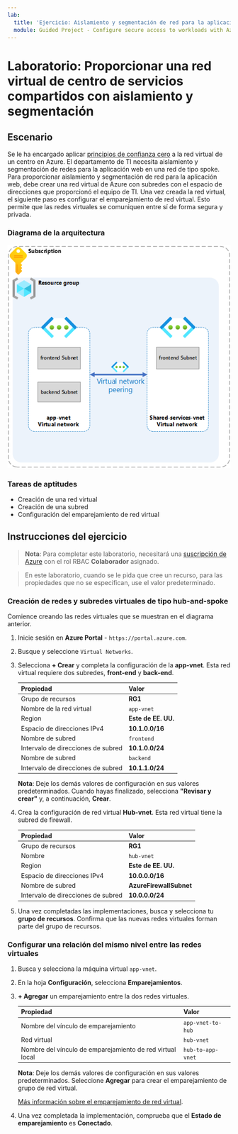 ```yaml
---
lab:
  title: 'Ejercicio: Aislamiento y segmentación de red para la aplicación web'
  module: Guided Project - Configure secure access to workloads with Azure virtual networking services
---
```


# Laboratorio: Proporcionar una red virtual de centro de servicios compartidos con aislamiento y segmentación

## Escenario

Se le ha encargado aplicar [principios de confianza cero](https://learn.microsoft.com/security/zero-trust/azure-infrastructure-networking) a la red virtual de un centro en Azure. El departamento de TI necesita aislamiento y segmentación de redes para la aplicación web en una red de tipo spoke. Para proporcionar aislamiento y segmentación de red para la aplicación web, debe crear una red virtual de Azure con subredes con el espacio de direcciones que proporcionó el equipo de TI. Una vez creada la red virtual, el siguiente paso es configurar el emparejamiento de red virtual. Esto permite que las redes virtuales se comuniquen entre sí de forma segura y privada.

### Diagrama de la arquitectura

![Diagrama que muestra dos redres virtuales que están emparejadas.](../Media/task-1.png)

### Tareas de aptitudes

- Creación de una red virtual
- Creación de una subred
- Configuración del emparejamiento de red virtual

## Instrucciones del ejercicio

>**Nota**: Para completar este laboratorio, necesitará una [suscripción de Azure](https://azure.microsoft.com/free/) con el rol RBAC **Colaborador** asignado.

> En este laboratorio, cuando se le pida que cree un recurso, para las propiedades que no se especifican, use el valor predeterminado.

### Creación de redes y subredes virtuales de tipo hub-and-spoke

Comience creando las redes virtuales que se muestran en el diagrama anterior.

1. Inicie sesión en **Azure Portal** - `https://portal.azure.com`.
   
1. Busque y seleccione `Virtual Networks`.
   
1. Selecciona **+ Crear** y completa la configuración de la **app-vnet**. Esta red virtual requiere dos subredes, **front-end** y **back-end**. 

    | Propiedad             | Valor           |
    | :------------------- | :-------------- |
    | Grupo de recursos       | **RG1**         |
    | Nombre de la red virtual | `app-vnet`    |
    | Region               | **Este de EE. UU.**     |
    | Espacio de direcciones IPv4   | **10.1.0.0/16** |
    | Nombre de subred          | `frontend`    |
    | Intervalo de direcciones de subred | **10.1.0.0/24** |
    | Nombre de subred          | `backend`     |
    | Intervalo de direcciones de subred | **10.1.1.0/24** |

    **Nota**: Deje los demás valores de configuración en sus valores predeterminados. Cuando hayas finalizado, selecciona **"Revisar y crear"** y, a continuación, **Crear**.
   
1. Crea la configuración de red virtual **Hub-vnet**. Esta red virtual tiene la subred de firewall. 

    | Propiedad             | Valor                    |
    | :------------------- | :----------------------- |
    | Grupo de recursos       | **RG1**                  |
    | Nombre                 | `hub-vnet` |
    | Region               | **Este de EE. UU.**              |
    | Espacio de direcciones IPv4   | **10.0.0.0/16**          |
    | Nombre de subred          | **AzureFirewallSubnet**  |
    | Intervalo de direcciones de subred | **10.0.0.0/24**          |

1. Una vez completadas las implementaciones, busca y selecciona tu **grupo de recursos**. Confirma que las nuevas redes virtuales forman parte del grupo de recursos. 

### Configurar una relación del mismo nivel entre las redes virtuales

1. Busca y selecciona la máquina virtual `app-vnet`.
   
1. En la hoja **Configuración**, selecciona **Emparejamientos**.
   
1. **+ Agregar** un emparejamiento entre la dos redes virtuales. 

    | Propiedad                                 | Valor                          |
    | :--------------------------------------- | :----------------------------- |
    | Nombre del vínculo de emparejamiento              | `app-vnet-to-hub` |
    | Red virtual    | `hub-vnet` |
    | Nombre del vínculo de emparejamiento de red virtual local | `hub-to-app-vnet` |

    **Nota**: Deje los demás valores de configuración en sus valores predeterminados. Seleccione **Agregar** para crear el emparejamiento de grupo de red virtual.

    [Más información sobre el emparejamiento de red virtual](https://learn.microsoft.com/azure/virtual-network/virtual-network-manage-peering?tabs=peering-portal).

1. Una vez completada la implementación, comprueba que el **Estado de emparejamiento** es **Conectado**. 

